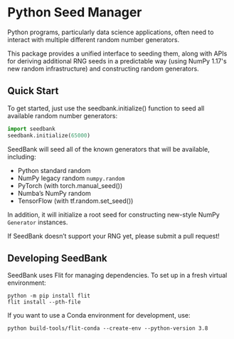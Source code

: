 # Python Seed Manager

Python programs, particularly data science applications, often need to
interact with multiple different random number generators.

This package provides a unified interface to seeding them, along with
APIs for deriving additional RNG seeds in a predictable way (using NumPy
1.17's new random infrastructure) and constructing random generators.

## Quick Start

To get started, just use the seedbank.initialize() function to seed all available random number generators:

```python
import seedbank
seedbank.initialize(65000)
```

SeedBank will seed all of the known generators that will be available, including:

- Python standard random
- NumPy legacy random `numpy.random`
- PyTorch (with torch.manual_seed())
- Numba’s NumPy random
- TensorFlow (with tf.random.set_seed())

In addition, it will initialize a root seed for constructing new-style NumPy `Generator` instances.

If SeedBank doesn’t support your RNG yet, please submit a pull request!

## Developing SeedBank

SeedBank uses Flit for managing dependencies.  To set up in a fresh
virtual environment:

    python -m pip install flit
    flit install --pth-file

If you want to use a Conda environment for development, use:

    python build-tools/flit-conda --create-env --python-version 3.8
